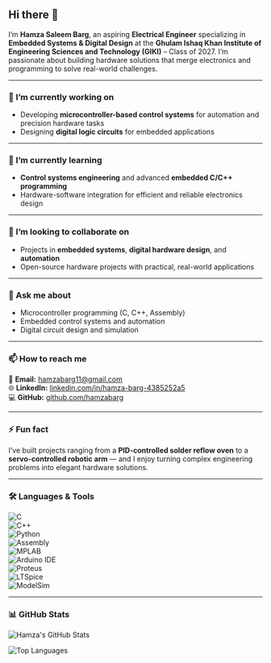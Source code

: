 ## Hi there 👋

I’m **Hamza Saleem Barg**, an aspiring **Electrical Engineer** specializing in **Embedded Systems & Digital Design** at the **Ghulam Ishaq Khan Institute of Engineering Sciences and Technology (GIKI)** – Class of 2027. I’m passionate about building hardware solutions that merge electronics and programming to solve real-world challenges.

---

### 🔭 I’m currently working on  
- Developing **microcontroller-based control systems** for automation and precision hardware tasks  
- Designing **digital logic circuits** for embedded applications  

---

### 🌱 I’m currently learning  
- **Control systems engineering** and advanced **embedded C/C++ programming**  
- Hardware-software integration for efficient and reliable electronics design  

---

### 👯 I’m looking to collaborate on  
- Projects in **embedded systems**, **digital hardware design**, and **automation**  
- Open-source hardware projects with practical, real-world applications  

---

### 💬 Ask me about  
- Microcontroller programming (C, C++, Assembly)  
- Embedded control systems and automation  
- Digital circuit design and simulation  

---

### 📫 How to reach me  
📧 **Email:** hamzabarg11@gmail.com  
🌐 **LinkedIn:** [linkedin.com/in/hamza-barg-4385252a5](https://www.linkedin.com/in/hamza-barg-4385252a5)  
💻 **GitHub:** [github.com/hamzabarg](https://github.com/hamzabarg)  

---

### ⚡ Fun fact  
I’ve built projects ranging from a **PID-controlled solder reflow oven** to a **servo-controlled robotic arm** — and I enjoy turning complex engineering problems into elegant hardware solutions.

---

### 🛠️ Languages & Tools  
![C](https://img.shields.io/badge/-C-00599C?style=flat-square&logo=c&logoColor=white)  
![C++](https://img.shields.io/badge/-C++-00599C?style=flat-square&logo=cplusplus&logoColor=white)  
![Python](https://img.shields.io/badge/-Python-3776AB?style=flat-square&logo=python&logoColor=white)  
![Assembly](https://img.shields.io/badge/-Assembly-525252?style=flat-square)  
![MPLAB](https://img.shields.io/badge/-MPLAB-1E5A96?style=flat-square&logo=microchip&logoColor=white)  
![Arduino IDE](https://img.shields.io/badge/-Arduino%20IDE-00979D?style=flat-square&logo=arduino&logoColor=white)  
![Proteus](https://img.shields.io/badge/-Proteus-00457C?style=flat-square)  
![LTSpice](https://img.shields.io/badge/-LTSpice-A4373A?style=flat-square)  
![ModelSim](https://img.shields.io/badge/-ModelSim-007ACC?style=flat-square)  

---

### 📊 GitHub Stats  
![Hamza's GitHub Stats](https://github-readme-stats.vercel.app/api?username=hamzabarg&show_icons=true&theme=tokyonight)  

![Top Languages](https://github-readme-stats.vercel.app/api/top-langs/?username=hamzabarg&layout=compact&theme=tokyonight)
